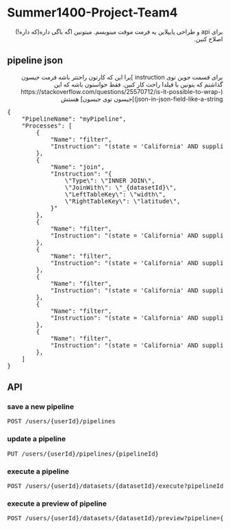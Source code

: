 # Summer1400-Project-Team4
<div dir="rtl">
برای api و طراحی پایپلاین یه فرمت موقت مینویسم. میتونین اگه باگی داره(که داره!) اصلاح کنین.
</div>


## pipeline json
<div dir="rtl">
برای قسمت جوین توی instruction ]برا این که کارتون راحتتر باشه فرمت جیسون گذاشتم که بتونین با فیلدا راحت کار کنین. فقط حواستون باشه که این (https://stackoverflow.com/questions/25570712/is-it-possible-to-wrap-json-in-json-field-like-a-string)]جیسون توی جیسون] هستش

</div>

<pre>
{
    "PipelineName": "myPipeline",
    "Processes": [
        {
            "Name": "filter",
            "Instruction": "(state = 'California' AND supplier_id <> 900) OR (supplier_id = 100)"
        },
        {
            "Name": "join",
            "Instruction": "{
                \"Type\": \"INNER JOIN\",
                \"JoinWith\": \"_{datasetId}\",
                \"LeftTableKey\": \"width\",
                \"RightTableKey\": \"latitude\",
            }"
        },
        {
            "Name": "filter",
            "Instruction": "(state = 'California' AND supplier_id <> 900) OR (supplier_id = 100)"
        },
        {
            "Name": "filter",
            "Instruction": "(state = 'California' AND supplier_id <> 900) OR (supplier_id = 100)"
        },
        {
            "Name": "filter",
            "Instruction": "(state = 'California' AND supplier_id <> 900) OR (supplier_id = 100)"
        },
        {
            "Name": "filter",
            "Instruction": "(state = 'California' AND supplier_id <> 900) OR (supplier_id = 100)"
        },
        {
            "Name": "filter",
            "Instruction": "(state = 'California' AND supplier_id <> 900) OR (supplier_id = 100)"
        },        
    ]
}
</pre>


## API

### save a new pipeline

<pre>
POST /users/{userId}/pipelines
</pre>

### update a pipeline

<pre>
PUT /users/{userId}/pipelines/{pipelineId}
</pre>

### execute a pipeline

<pre>
POST /users/{userId}/datasets/{datasetId}/execute?pipelineId={pipelineId}&destination={datasetId}
</pre>

### execute a preview of pipeline

<pre>
POST /users/{userId}/datasets/{datasetId}/preview?pipeline={pipeline}
</pre>

